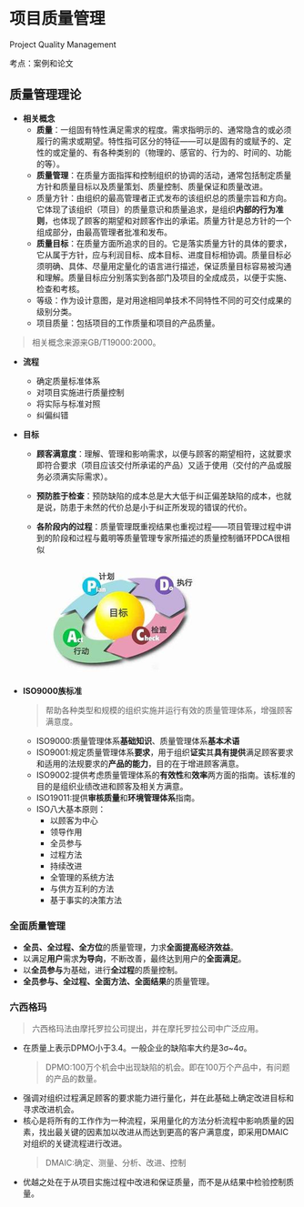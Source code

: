 # 项目质量管理

Project Quality Management

考点：案例和论文

## 质量管理理论

* **相关概念**
    * **质量**：一组固有特性满足需求的程度。需求指明示的、通常隐含的或必须履行的需求或期望。特性指可区分的特征——可以是固有的或赋予的、定性的或定量的、有各种类别的（物理的、感官的、行为的、时间的、功能的等）。
    * **质量管理**：在质量方面指挥和控制组织的协调的活动，通常包括制定质量方针和质量目标以及质量策划、质量控制、质量保证和质量改进。
    * 质量方针：由组织的最高管理者正式发布的该组织总的质量宗旨和方向。它体现了该组织（项目）的质量意识和质量追求，是组织**内部的行为准则**，也体现了顾客的期望和对顾客作出的承诺。质量方针是总方针的一个组成部分，由最高管理者批准和发布。
    * **质量目标**：在质量方面所追求的目的。它是落实质量方针的具体的要求，它从属于方针，应与利润目标、成本目标、进度目标相协调。质量目标必须明确、具体、尽量用定量化的语言进行描述，保证质量目标容易被沟通和理解。质量目标应分别落实到各部门及项目的全成成员，以便于实施、检查和考核。
    * 等级：作为设计意图，是对用途相同单技术不同特性不同的可交付成果的级别分类。
    * 项目质量：包括项目的工作质量和项目的产品质量。

> 相关概念来源来GB/T19000:2000。


* **流程**
    * 确定质量标准体系
    * 对项目实施进行质量控制
    * 将实际与标准对照
    * 纠偏纠错


* **目标**

    * **顾客满意度**：理解、管理和影响需求，以便与顾客的期望相符，这就要求即符合要求（项目应该交付所承诺的产品）又适于使用（交付的产品或服务必须满实际需求）。
    * **预防胜于检查**：预防缺陷的成本总是大大低于纠正偏差缺陷的成本，也就是说，防患于未然的代价总是小于纠正所发现的错误的代价。
    * **各阶段内的过程**：质量管理既重视结果也重视过程——项目管理过程中讲到的阶段和过程与戴明等质量管理专家所描述的质量控制循环PDCA很相似

        ![PDCA](/assests/images/pdca.jpg)


* **ISO9000族标准**

    > 帮助各种类型和规模的组织实施并运行有效的质量管理体系，增强顾客满意度。

    * ISO9000:质量管理体系**基础知识**、质量管理体系**基本术语**
    * ISO9001:规定质量管理体系**要求**，用于组织**证实**其**具有提供**满足顾客要求和适用的法规要求的**产品的能力**，目的在于增进顾客满意。
    * ISO9002:提供考虑质量管理体系的**有效性**和**效率**两方面的指南。该标准的目的是组织业绩改进和顾客及相关方满意。
    * ISO19011:提供**审核质量**和**环境管理体系**指南。
    * ISO八大基本原则：
        * 以顾客为中心
        * 领导作用
        * 全员参与
        * 过程方法
        * 持续改进
        * 全管理的系统方法
        * 与供方互利的方法
        * 基于事实的决策方法

### 全面质量管理

* **全员、全过程、全方位**的质量管理，力求**全面提高经济效益**。
* 以满足**用户**需求**为导向**，不断改善，最终达到用户的**全面满足**。
* 以**全员参与**为基础，进行**全过程**的质量控制。
* **全员参与、全过程、全面方法、全面结果**的质量管理。

### 六西格玛

> 六西格玛法由摩托罗拉公司提出，并在摩托罗拉公司中广泛应用。

* 在质量上表示DPMO小于3.4。一般企业的缺陷率大约是3σ~4σ。
    > DPMO:100万个机会中出现缺陷的机会。即在100万个产品中，有问题的产品的数量。
* 强调对组织过程满足顾客的要求能力进行量化，并在此基础上确定改进目标和寻求改进机会。
* 核心是将所有的工作作为一种流程，采用量化的方法分析流程中影响质量的因素，找出最关键的因素加以改进从而达到更高的客户满意度，即采用DMAIC对组织的关键流程进行改进。
    > DMAIC:确定、测量、分析、改进、控制
* 优越之处在于从项目实施过程中改进和保证质量，而不是从结果中检验控制质量。